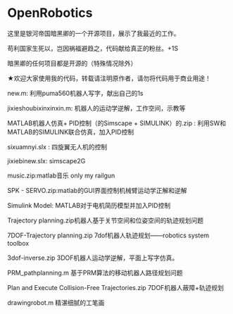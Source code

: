 # OpenRobotics
这里是银河帝国暗黑卿的一个开源项目，展示了我最近的工作。

苟利国家生死以，岂因祸福避趋之，代码献给真正的粉丝。+1S

暗黑卿的任何项目都是开源的（特殊情况除外）

★欢迎大家使用我的代码，转载请注明原作者，请勿将代码用于商业用途！


new.m:
利用puma560机器人写字，献出自己的1s

jixieshoubixinxinxin.m:
机器人的运动学逆解，工作空间，示教等

MATLAB机器人仿真+ PID控制（的Simscape + SIMULINK）的.zip	:
利用SW和MATLAB的SIMULINK联合仿真，加入PID控制

sixuamnyi.slx	:
四旋翼无人机的控制

jixiebinew.slx:
simscape2G

music.zip:matlab音乐 only my railgun

SPK  -  SERVO.zip:matlab的GUI界面控制机械臂运动学正解和逆解

Simulink Model:
MATLAB对于电机简历模型并加入PID控制

Trajectory planning.zip机器人基于关节空间和位姿空间的轨迹规划问题

7DOF-Trajectory planning.zip 7dof机器人轨迹规划——robotics system toolbox

3dof-inverse.zip	3DOF机器人运动学逆解，平面上写字仿真。

PRM_pathplanning.m 基于PRM算法的移动机器人路径规划问题

Plan and Execute Collision-Free Trajectories.zip 7DOF机器人蔽障+轨迹规划

drawingrobot.m 精湛细腻的工笔画
